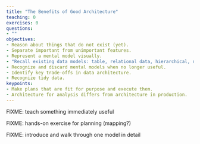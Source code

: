 ```yaml
---
title: "The Benefits of Good Architecture"
teaching: 0
exercises: 0
questions:
- ""
objectives:
- Reason about things that do not exist (yet).
- Separate important from unimportant features.
- Represent a mental model visually.
- "Recall existing data models: table, relational data, hierarchical, networked."
- Recognize and discard mental models when no longer useful.
- Identify key trade-offs in data architecture.
- Recognize tidy data.
keypoints:
- Make plans that are fit for purpose and execute them.
- Architecture for analysis differs from architecture in production.
---
```


FIXME: teach something immediately useful

FIXME: hands-on exercise for planning (mapping?)

FIXME: introduce and walk through one model in detail